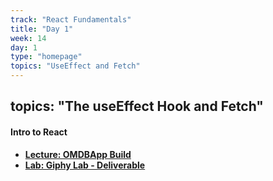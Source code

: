 ```yaml
---
track: "React Fundamentals"
title: "Day 1"
week: 14
day: 1
type: "homepage"
topics: "UseEffect and Fetch"
---
```


topics: "The useEffect Hook and Fetch"
---

#### Intro to React
- [**Lecture: OMDBApp Build**](/react-fundamentals/week-14/day-1/lecture/index-movie) 
- [**Lab: Giphy Lab - Deliverable**](/react-fundamentals/week-14/day-1/lab/index-giphy) 
